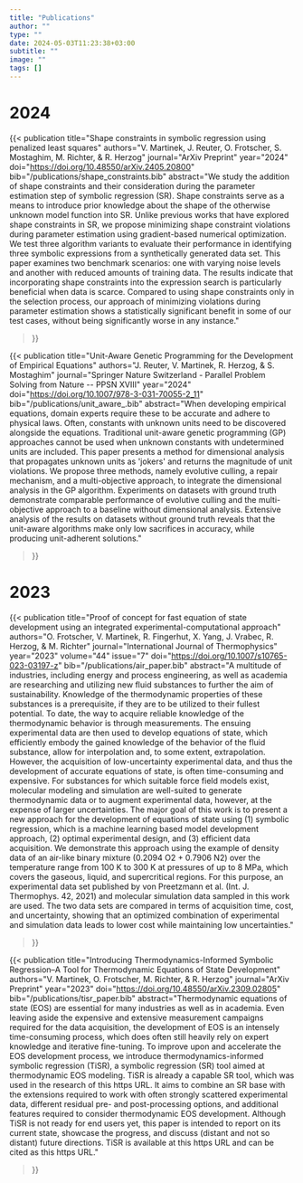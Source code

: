 ```yaml
---
title: "Publications"
author: ""
type: ""
date: 2024-05-03T11:23:38+03:00
subtitle: ""
image: ""
tags: []
---
```



# 2024

{{< publication
    title="Shape constraints in symbolic regression using penalized least squares"
    authors="V. Martinek, J. Reuter, O. Frotscher, S. Mostaghim, M. Richter, & R. Herzog"
    journal="ArXiv Preprint"
    year="2024"
    doi="https://doi.org/10.48550/arXiv.2405.20800"
    bib="/publications/shape_constraints.bib"
    abstract="We study the addition of shape constraints and their consideration during the parameter estimation step of symbolic regression (SR). Shape constraints serve as a means to introduce prior knowledge about the shape of the otherwise unknown model function into SR. Unlike previous works that have explored shape constraints in SR, we propose minimizing shape constraint violations during parameter estimation using gradient-based numerical optimization. We test three algorithm variants to evaluate their performance in identifying three symbolic expressions from a synthetically generated data set. This paper examines two benchmark scenarios: one with varying noise levels and another with reduced amounts of training data. The results indicate that incorporating shape constraints into the expression search is particularly beneficial when data is scarce. Compared to using shape constraints only in the selection process, our approach of minimizing violations during parameter estimation shows a statistically significant benefit in some of our test cases, without being significantly worse in any instance."
>}}

{{< publication
    title="Unit-Aware Genetic Programming for the Development of Empirical Equations"
    authors="J. Reuter, V. Martinek, R. Herzog, & S. Mostaghim"
    journal="Springer Nature Switzerland - Parallel Problem Solving from Nature -- PPSN XVIII"
    year="2024"
    doi="https://doi.org/10.1007/978-3-031-70055-2_11"
    bib="/publications/unit_aware_.bib"
    abstract="When developing empirical equations, domain experts require these to be accurate and adhere to physical laws. Often, constants with unknown units need to be discovered alongside the equations. Traditional unit-aware genetic programming (GP) approaches cannot be used when unknown constants with undetermined units are included. This paper presents a method for dimensional analysis that propagates unknown units as 'jokers' and returns the magnitude of unit violations. We propose three methods, namely evolutive culling, a repair mechanism, and a multi-objective approach, to integrate the dimensional analysis in the GP algorithm. Experiments on datasets with ground truth demonstrate comparable performance of evolutive culling and the multi-objective approach to a baseline without dimensional analysis. Extensive analysis of the results on datasets without ground truth reveals that the unit-aware algorithms make only low sacrifices in accuracy, while producing unit-adherent solutions."
>}}

# 2023

{{< publication
    title="Proof of concept for fast equation of state development using an integrated experimental-computational approach"
    authors="O. Frotscher, V. Martinek, R. Fingerhut, X. Yang, J. Vrabec, R. Herzog, & M. Richter"
    journal="International Journal of Thermophysics"
    year="2023"
    volume="44"
    issue="7"
    doi="https://doi.org/10.1007/s10765-023-03197-z"
    bib="/publications/air_paper.bib"
    abstract="A multitude of industries, including energy and process engineering, as well as academia are researching and utilizing new fluid substances to further the aim of sustainability. Knowledge of the thermodynamic properties of these substances is a prerequisite, if they are to be utilized to their fullest potential. To date, the way to acquire reliable knowledge of the thermodynamic behavior is through measurements. The ensuing experimental data are then used to develop equations of state, which efficiently embody the gained knowledge of the behavior of the fluid substance, allow for interpolation and, to some extent, extrapolation. However, the acquisition of low-uncertainty experimental data, and thus the development of accurate equations of state, is often time-consuming and expensive. For substances for which suitable force field models exist, molecular modeling and simulation are well-suited to generate thermodynamic data or to augment experimental data, however, at the expense of larger uncertainties. The major goal of this work is to present a new approach for the development of equations of state using (1) symbolic regression, which is a machine learning based model development approach, (2) optimal experimental design, and (3) efficient data acquisition. We demonstrate this approach using the example of density data of an air-like binary mixture (0.2094 O2 + 0.7906 N2) over the temperature range from 100 K to 300 K at pressures of up to 8 MPa, which covers the gaseous, liquid, and supercritical regions. For this purpose, an experimental data set published by von Preetzmann et al. (Int. J. Thermophys. 42, 2021) and molecular simulation data sampled in this work are used. The two data sets are compared in terms of acquisition time, cost, and uncertainty, showing that an optimized combination of experimental and simulation data leads to lower cost while maintaining low uncertainties."
>}}

{{< publication
    title="Introducing Thermodynamics-Informed Symbolic Regression–A Tool for Thermodynamic Equations of State Development"
    authors="V. Martinek, O. Frotscher, M. Richter, & R. Herzog"
    journal="ArXiv Preprint"
    year="2023"
    doi="https://doi.org/10.48550/arXiv.2309.02805"
    bib="/publications/tisr_paper.bib"
    abstract="Thermodynamic equations of state (EOS) are essential for many industries as well as in academia. Even leaving aside the expensive and extensive measurement campaigns required for the data acquisition, the development of EOS is an intensely time-consuming process, which does often still heavily rely on expert knowledge and iterative fine-tuning. To improve upon and accelerate the EOS development process, we introduce thermodynamics-informed symbolic regression (TiSR), a symbolic regression (SR) tool aimed at thermodynamic EOS modeling. TiSR is already a capable SR tool, which was used in the research of this https URL. It aims to combine an SR base with the extensions required to work with often strongly scattered experimental data, different residual pre- and post-processing options, and additional features required to consider thermodynamic EOS development. Although TiSR is not ready for end users yet, this paper is intended to report on its current state, showcase the progress, and discuss (distant and not so distant) future directions. TiSR is available at this https URL and can be cited as this https URL."
>}}
